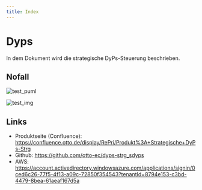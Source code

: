 ```yaml
---
title: Index
---
```


# Dyps

In dem Dokument wird die strategische DyPs-Steuerung beschrieben.

## Nofall

![test_puml](puml_img/test_puml.png)

![test_img](img/test_img.png)


## Links

- Produktseite (Confluence): https://confluence.otto.de/display/RePri/Produkt%3A+Strategische+DyPs-Strg
- Github: https://github.com/otto-ec/dyps-strg_sdyps
- AWS: https://account.activedirectory.windowsazure.com/applications/signin/0ced6c26-77f5-4f13-a09c-72850f354543?tenantId=8794e153-c3bd-4479-8bea-61aeaf167d5a